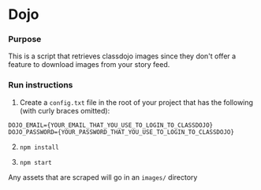 # Dojo

### Purpose
This is a script that retrieves classdojo images since they don't offer a feature to download images from your story feed.

### Run instructions
1. Create a `config.txt` file in the root of your project that has the following (with curly braces omitted):
```
DOJO_EMAIL={YOUR_EMAIL_THAT_YOU_USE_TO_LOGIN_TO_CLASSDOJO}
DOJO_PASSWORD={YOUR_PASSWORD_THAT_YOU_USE_TO_LOGIN_TO_CLASSDOJO}
```

2. `npm install`

3. `npm start`

Any assets that are scraped will go in an `images/` directory